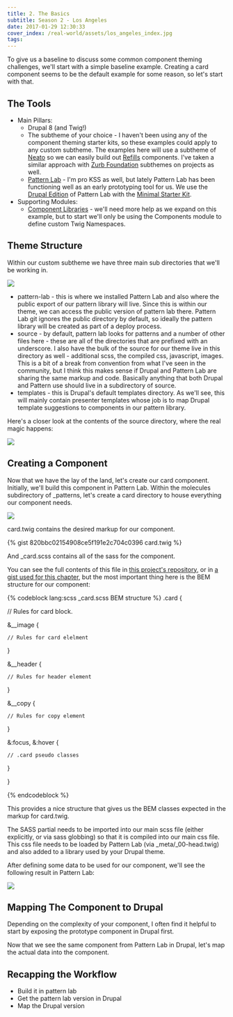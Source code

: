 ```yaml
---
title: 2. The Basics
subtitle: Season 2 - Los Angeles
date: 2017-01-29 12:30:33
cover_index: /real-world/assets/los_angeles_index.jpg
tags:
---
```


To give us a baseline to discuss some common component theming challenges, we'll start with a simple baseline example.  Creating a card component seems to be the default example for some reason, so let's start with that.

## The Tools

* Main Pillars:
    * Drupal 8 (and Twig!)
    * The subtheme of your choice - I haven't been using any of the component theming starter kits, so these examples could apply to any custom subtheme. The examples here will use a subtheme of [Neato](https://www.drupal.org/project/neato) so we can easily build out [Refills](http://refills.bourbon.io/) components. I've taken a similar approach with [Zurb Foundation](https://www.drupal.org/project/zurb_foundation) subthemes on projects as well.
    * [Pattern Lab](http://patternlab.io/) - I'm pro KSS as well, but lately Pattern Lab has been functioning well as an early prototyping tool for us. We use the [Drupal Edition](https://github.com/pattern-lab/edition-php-drupal-standard) of Pattern Lab with the [Minimal Starter Kit](https://github.com/pattern-lab/starterkit-twig-drupal-minimal).
* Supporting Modules:
    * [Component Libraries](https://www.drupal.org/project/components) - we'll need more help as we expand on this example, but to start we'll only be using the Components module to define custom Twig Namespaces.

## Theme Structure

Within our custom subtheme we have three main sub directories that we'll be working in. 

![](theme_structure_1.png)

* pattern-lab - this is where we installed Pattern Lab and also where the public export of our pattern library will live.  Since this is within our theme, we can access the public version of pattern lab there. Pattern Lab git ignores the public directory by default, so ideally the pattern library will be created as part of a deploy process.
* source - by default, pattern lab looks for patterns and a number of other files here - these are all of the directories that are prefixed with an underscore.  I also have the bulk of the source for our theme live in this directory as well - additional scss, the compiled css, javascript, images. This is a bit of a break from convention from what I've seen in the community, but I think this makes sense if Drupal and Pattern Lab are sharing the same markup and code. Basically anything that both Drupal and Pattern use should live in a subdirectory of source.
* templates - this is Drupal's default templates directory. As we'll see, this will mainly contain presenter templates whose job is to map Drupal template suggestions to components in our pattern library.

Here's a closer look at the contents of the source directory, where the real magic happens:
 
![](theme_structure_2.png)

## Creating a Component

Now that we have the lay of the land, let's create our card component. Initially, we'll build this component in Pattern Lab.  Within the molecules subdirectory of _patterns, let's create a card directory to house everything our component needs.

![](component_dir.png)

card.twig contains the desired markup for our component.

{% gist 820bbc02154908ce5f191e2c704c0396 card.twig %}

And _card.scss contains all of the sass for the component.

You can see the full contents of this file in [this project's repository](https://github.com/backlineint/real-world), or in [a gist used for this chapter](https://gist.github.com/backlineint/820bbc02154908ce5f191e2c704c0396), but the most important thing here is the BEM structure for our component:

{% codeblock lang:scss _card.scss BEM structure %}
.card {
 
  // Rules for card block.

  &__image {

    // Rules for card elelment

  }

  &__header {
    
    // Rules for header element
    
  }

  &__copy {

    // Rules for copy element

  }

  &:focus,
  &:hover {
    
    // .card pseudo classes
    
  }

}

{% endcodeblock %}

This provides a nice structure that gives us the BEM classes expected in the markup for card.twig.

The SASS partial needs to be imported into our main scss file (either explicitly, or via sass globbing) so that it is compiled into our main css file.  This css file needs to be loaded by Pattern Lab (via _meta/_00-head.twig) and also added to a library used by your Drupal theme.

After defining some data to be used for our component, we'll see the following result in Pattern Lab:

![](pl_card.png)


## Mapping The Component to Drupal

Depending on the complexity of your component, I often find it helpful to start by exposing the prototype component in Drupal first.

Now that we see the same component from Pattern Lab in Drupal, let's map the actual data into the component.

## Recapping the Workflow

* Build it in pattern lab
* Get the pattern lab version in Drupal
* Map the Drupal version
